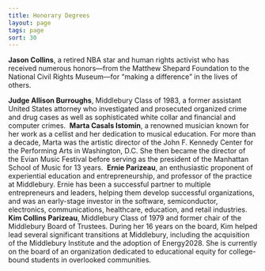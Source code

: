 ```yaml
---
title: Honorary Degrees
layout: page
tags: page
sort: 30
---
```


**Jason Collins**, a retired NBA star and human rights activist who has received numerous honors—from the Matthew Shepard Foundation to the National Civil Rights Museum—for “making a difference” in the lives of others.

**Judge Allison Burroughs**, Middlebury Class of 1983, a former assistant United States attorney who investigated and prosecuted organized crime and drug cases as well as sophisticated white collar and financial and computer crimes.
​
**Marta Casals Istomin**, a renowned musician known for her work as a cellist and her dedication to musical education. For more than a decade, Marta was the artistic director of the John F. Kennedy Center for the Performing Arts in Washington, D.C. She then became the director of the Evian Music Festival before serving as the president of the Manhattan School of Music for 13 years.
​
**Ernie Parizeau**, an enthusiastic proponent of experiential education and entrepreneurship, and professor of the practice at Middlebury. Ernie has been a successful partner to multiple entrepreneurs and leaders, helping them develop successful organizations, and was an early-stage investor in the software, semiconductor, electronics, communications, healthcare, education, and retail industries.
​
**Kim Collins Parizeau**, Middlebury Class of 1979 and former chair of the Middlebury Board of Trustees. During her 16 years on the board, Kim helped lead several significant transitions at Middlebury, including the acquisition of the Middlebury Institute and the adoption of Energy2028. She is currently on the board of an organization dedicated to educational equity for college-bound students in overlooked communities.
